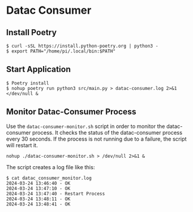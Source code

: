 # Datac Consumer


## Install Poetry
```
$ curl -sSL https://install.python-poetry.org | python3 -
$ export PATH="/home/pi/.local/bin:$PATH"
```

## Start Application

``` 
$ Poetry install
$ nohup poetry run python3 src/main.py > datac-consumer.log 2>&1 </dev/null &
```

## Monitor Datac-Consumer Process

Use the `datac-consumer-monitor.sh` script in order to monitor the datac-consumer process. It checks the status of the datac-consumer process every 30 seconds. If the process is not running due to a failure, the script will restart it. 

```
nohup ./datac-consumer-monitor.sh > /dev/null 2>&1 &
```

The script creates a log file like this:

```
$ cat datac_consumer_monitor.log
2024-03-24 13:46:40 - OK
2024-03-24 13:47:10 - OK
2024-03-24 13:47:40 - Restart Process
2024-03-24 13:48:11 - OK
2024-03-24 13:48:41 - OK
```


